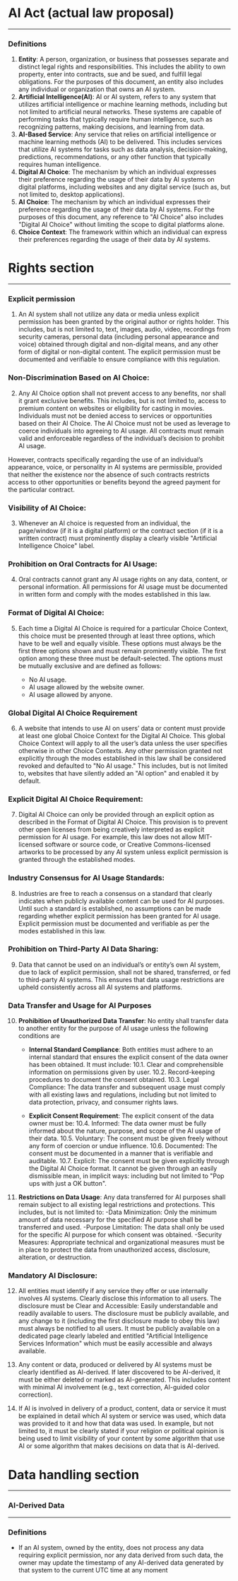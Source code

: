 # AI Act (actual law proposal)

______

### Definitions
1. **Entity**: A person, organization, or business that possesses separate and 
distinct legal rights and responsibilities. This includes the ability to own 
property, enter into contracts, sue and be sued, and fulfill legal obligations.
For the purposes of this document, an entity also includes any individual or 
organization that owns an AI system.
2. **Artificial Intelligence(AI)**: AI or AI system, refers to any system that
utilizes artificial intelligence or machine learning methods, including but 
not limited to artificial neural networks. These systems are capable of 
performing tasks that typically require human intelligence, such as recognizing
patterns, making decisions, and learning from data.
3. **AI-Based Service**: Any service that relies on artificial intelligence or 
machine learning methods (AI) to be delivered. This includes services that utilize 
AI systems for tasks such as data analysis, decision-making, predictions, 
recommendations, or any other function that typically requires human intelligence.
4. **Digital AI Choice**: The mechanism by which an individual expresses their
preference regarding the usage of their data by AI systems on digital platforms,
including websites and any digital service (such as, but not limited to, 
desktop applications). 
4. **AI Choice**: The mechanism by which an individual expresses their
preference regarding the usage of their data by AI systems. For the purposes of
this document, any reference to "AI Choice" also includes "Digital AI Choice" 
without limiting the scope to digital platforms alone.
5. **Choice Context**: The framework within which an individual can express their
preferences regarding the usage of their data by AI systems.


# Rights section

______

### Explicit permission

1. An AI system shall not utilize any data or media unless explicit permission
has been granted by the original author or rights holder. This includes, but 
is not limited to, text, images, audio, video, recordings from security cameras,
personal data (including personal appearance and voice) obtained through digital
and non-digital means, and any other form of digital or non-digital content. 
The explicit permission must be documented and verifiable to ensure compliance 
with this regulation.


### Non-Discrimination Based on AI Choice: 

2. Any AI Choice option shall not prevent access to any benefits, nor shall it
grant exclusive benefits. This includes, but is not limited to, access to 
premium content on websites or eligibility for casting in movies. Individuals
must not be denied access to services or opportunities based on their 
AI Choice. The AI Choice must not be used as leverage to coerce individuals 
into agreeing to AI usage. All contracts must remain valid and enforceable 
regardless of the individual’s decision to prohibit AI usage.

However, contracts specifically regarding the use of an individual’s appearance,
voice, or personality in AI systems are permissible, provided that neither the
existence nor the absence of such contracts restricts access to other 
opportunities or benefits beyond the agreed payment for the particular contract.


### Visibility of AI Choice: 

3. Whenever an AI choice is requested from an individual, the page/window 
(if it is a digital platform) or the contract section (if it is a written
contract) must prominently display a clearly visible 
"Artificial Intelligence Choice" label.

### Prohibition on Oral Contracts for AI Usage: 

4. Oral contracts cannot grant any AI usage rights on any data, content, 
or personal information. All permissions for AI usage must be documented 
in written form and comply with the modes established in this law.

### Format of Digital AI Choice:

5. Each time a Digital AI Choice is required for a particular Choice Context,
this choice must be presented through at least three options, which have to be well
and equally visible. These options must always be the first three options shown
and must remain prominently visible. The first option among these three must 
be default-selected. The options must be mutually exclusive and are defined as
follows:

   - No AI usage.
   - AI usage allowed by the website owner.
   - AI usage allowed by anyone.
   
###  Global Digital AI Choice Requirement

6. A website that intends to use AI on users’ data or content must provide
at least one global Choice Context for the Digital AI Choice. This global 
Choice Context will apply to all the user’s data unless the user specifies
otherwise in other Choice Contexts. Any other permission granted not explicitly
through the modes established in this law shall be considered revoked and 
defaulted to "No AI usage." This includes, but is not limited to, websites that
have silently added an "AI option" and enabled it by default.

### Explicit Digital AI Choice Requirement: 

7. Digital AI Choice can only be provided through an explicit option as 
described in the Format of Digital AI Choice. This provision is to prevent 
other open licenses from being creatively interpreted as explicit permission
for AI usage. For example, this law does not allow MIT-licensed software or 
source code, or Creative Commons-licensed artworks to be processed by any 
AI system unless explicit permission is granted through the established modes.

### Industry Consensus for AI Usage Standards: 

8. Industries are free to reach a consensus on a standard that clearly
indicates when publicly available content can be used for AI purposes. 
Until such a standard is established, no assumptions can be made regarding
whether explicit permission has been granted for AI usage. Explicit 
permission must be documented and verifiable as per the modes established 
in this law.

### Prohibition on Third-Party AI Data Sharing:

9. Data that cannot be used on an individual’s or entity’s own AI system,
due to lack of explicit permission, shall not be shared, transferred, 
or fed to third-party AI systems. This ensures that data usage 
restrictions are upheld consistently across all AI systems and platforms.

### Data Transfer and Usage for AI Purposes

10. **Prohibition of Unauthorized Data Transfer**: No entity shall transfer data to
another entity for the purpose of AI usage unless the following conditions are
    - **Internal Standard Compliance**: Both entities must adhere to an internal standard
	that ensures the explicit consent of the data owner has been obtained. 
	It must include:
	  10.1. Clear and comprehensible information on permissions given by user. 
	  10.2. Record-keeping procedures to document the consent obtained. 
	  10.3. Legal Compliance: The data transfer and subsequent usage must comply with all 
	  existing laws and regulations, including but not limited to data protection, 
	  privacy, and consumer rights laws.
	  
	- **Explicit Consent Requirement**: The explicit consent of the data owner 
	must be: 
	  10.4. Informed: The data owner must be fully informed about the nature, 
	  purpose, and scope of the AI usage of their data. 
	  10.5. Voluntary: The consent must be given freely without any form of 
	  coercion or undue influence.
	  10.6. Documented: The consent must be documented in a manner that is 
	  verifiable and auditable.
	  10.7. Explicit: The consent must be given explicitly through the Digital AI
	  Choice format. It cannot be given through an easily dismissible mean, 
	  in implicit ways: including but not limited to "Pop ups with just a OK 
	  button".
	  
11. **Restrictions on Data Usage**: Any data transferred for AI purposes shall
	remain subject to all existing legal restrictions and protections. This 
	includes, but is not limited to: 
	-Data Minimization: Only the minimum amount of data necessary for the 
	specified AI purpose shall be transferred and used. 
	-Purpose Limitation: The data shall only be used for the specific AI 
	purpose for which consent was obtained. 
	-Security Measures: Appropriate technical and organizational measures must
	be in place to protect the data from unauthorized access, disclosure, 
	alteration, or destruction.

### Mandatory AI Disclosure: 

12. All entities must identify if any service they offer or use internally 
involves AI systems. Clearly disclose this information to all users. The 
disclosure must be Clear and Accessible: Easily understandable and readily
available to users. The disclosure must be publicly available, and any change
to it (including the first disclosure made to obey this law) must always be
notified to all users. It must be publicly available on a dedicated page 
clearly labeled and entitled "Artificial Intelligence Services Information"
which must be easily accessible and always available.

13. Any content or data, produced or delivered by AI systems must be clearly
identified as AI-derived. If later discovered to be AI-derived, it must be 
either deleted or marked as AI-generated. This includes content with minimal
AI involvement (e.g., text correction, AI-guided color correction).

14. If AI is involved in delivery of a product, content, data or service it 
must be explained in detail which AI system or service was used, which data
was provided to it and how that data was used. In example, but not limited
to, it must be clearly stated if your religion or political opinion is being
used to limit visibility of your content by some algorithm that use AI
or some algorithm that makes decisions on data that is AI-derived.

# Data handling section

______


### AI-Derived Data


______

### Definitions

- If an AI system, owned by the entity, does not process any data requiring
explicit permission, nor any data derived from such data, the owner may update
the timestamp of any AI-derived data generated by that system to the current 
UTC time at any moment
